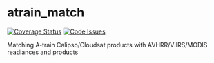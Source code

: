 atrain_match
============

[![Coverage Status](https://coveralls.io/repos/github/adybbroe/atrain_match/badge.svg?branch=master)](https://coveralls.io/github/adybbroe/atrain_match?branch=master)
[![Code Issues](https://www.quantifiedcode.com/api/v1/project/6aa820b970c64058b74e4336aeb9277b/badge.svg)](https://www.quantifiedcode.com/app/project/6aa820b970c64058b74e4336aeb9277b)

Matching A-train Calipso/Cloudsat products with AVHRR/VIIRS/MODIS readiances and products

